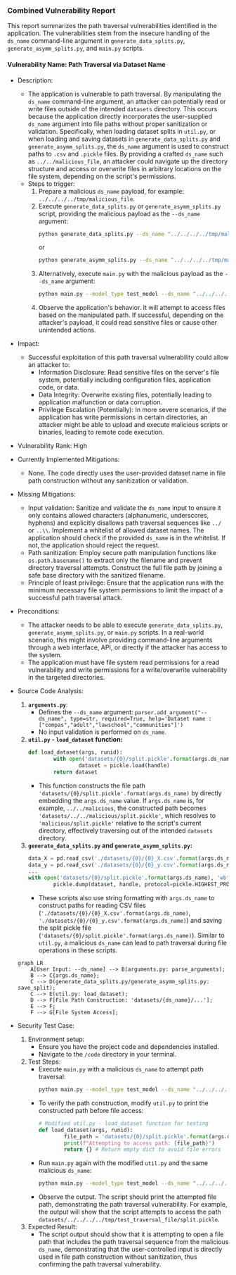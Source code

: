 ### Combined Vulnerability Report

This report summarizes the path traversal vulnerabilities identified in the application. The vulnerabilities stem from the insecure handling of the `ds_name` command-line argument in `generate_data_splits.py`, `generate_asymm_splits.py`, and `main.py` scripts.

#### Vulnerability Name: Path Traversal via Dataset Name

- Description:
    - The application is vulnerable to path traversal. By manipulating the `ds_name` command-line argument, an attacker can potentially read or write files outside of the intended `datasets` directory. This occurs because the application directly incorporates the user-supplied `ds_name` argument into file paths without proper sanitization or validation. Specifically, when loading dataset splits in `util.py`, or when loading and saving datasets in `generate_data_splits.py` and `generate_asymm_splits.py`, the `ds_name` argument is used to construct paths to `.csv` and `.pickle` files. By providing a crafted `ds_name` such as `../../malicious_file`, an attacker could navigate up the directory structure and access or overwrite files in arbitrary locations on the file system, depending on the script's permissions.
    - Steps to trigger:
        1. Prepare a malicious `ds_name` payload, for example: `../../../../tmp/malicious_file`.
        2. Execute `generate_data_splits.py` or `generate_asymm_splits.py` script, providing the malicious payload as the `--ds_name` argument:
            ```bash
            python generate_data_splits.py --ds_name "../../../../tmp/malicious_file" --gamma 10
            ```
            or
            ```bash
            python generate_asymm_splits.py --ds_name "../../../../tmp/malicious_file"
            ```
        3. Alternatively, execute `main.py` with the malicious payload as the `--ds_name` argument:
            ```bash
            python main.py --model_type test_model --ds_name "../../../../tmp/malicious_file" --do_train --k_shot 0
            ```
        4. Observe the application's behavior. It will attempt to access files based on the manipulated path. If successful, depending on the attacker's payload, it could read sensitive files or cause other unintended actions.

- Impact:
    - Successful exploitation of this path traversal vulnerability could allow an attacker to:
        - Information Disclosure: Read sensitive files on the server's file system, potentially including configuration files, application code, or data.
        - Data Integrity: Overwrite existing files, potentially leading to application malfunction or data corruption.
        - Privilege Escalation (Potentially): In more severe scenarios, if the application has write permissions in certain directories, an attacker might be able to upload and execute malicious scripts or binaries, leading to remote code execution.

- Vulnerability Rank: High

- Currently Implemented Mitigations:
    - None. The code directly uses the user-provided dataset name in file path construction without any sanitization or validation.

- Missing Mitigations:
    - Input validation: Sanitize and validate the `ds_name` input to ensure it only contains allowed characters (alphanumeric, underscores, hyphens) and explicitly disallows path traversal sequences like `../` or `..\\`. Implement a whitelist of allowed dataset names. The application should check if the provided `ds_name` is in the whitelist. If not, the application should reject the request.
    - Path sanitization: Employ secure path manipulation functions like `os.path.basename()` to extract only the filename and prevent directory traversal attempts. Construct the full file path by joining a safe base directory with the sanitized filename.
    - Principle of least privilege: Ensure that the application runs with the minimum necessary file system permissions to limit the impact of a successful path traversal attack.

- Preconditions:
    - The attacker needs to be able to execute `generate_data_splits.py`, `generate_asymm_splits.py`, or `main.py` scripts. In a real-world scenario, this might involve providing command-line arguments through a web interface, API, or directly if the attacker has access to the system.
    - The application must have file system read permissions for a read vulnerability and write permissions for a write/overwrite vulnerability in the targeted directories.

- Source Code Analysis:
    1. **`arguments.py`**:
        - Defines the `--ds_name` argument: `parser.add_argument("--ds_name", type=str, required=True, help='Dataset name : ["compas","adult","lawschool","communities"]')`
        - No input validation is performed on `ds_name`.
    2. **`util.py` - `load_dataset` function:**
        ```python
        def load_dataset(args, runid):
        		with open('datasets/{0}/split.pickle'.format(args.ds_name), 'rb') as handle:
        				dataset = pickle.load(handle)
        		return dataset
        ```
        - This function constructs the file path `'datasets/{0}/split.pickle'.format(args.ds_name)` by directly embedding the `args.ds_name` value. If `args.ds_name` is, for example, `../../malicious`, the constructed path becomes `'datasets/../../malicious/split.pickle'`, which resolves to `'malicious/split.pickle'` relative to the script's current directory, effectively traversing out of the intended `datasets` directory.
    3. **`generate_data_splits.py` and `generate_asymm_splits.py`:**
        ```python
        data_X = pd.read_csv('./datasets/{0}/{0}_X.csv'.format(args.ds_name))
        data_y = pd.read_csv('./datasets/{0}/{0}_y.csv'.format(args.ds_name))
        ...
        with open('datasets/{0}/split.pickle'.format(args.ds_name), 'wb') as handle:
        		pickle.dump(dataset, handle, protocol=pickle.HIGHEST_PROTOCOL)
        ```
        - These scripts also use string formatting with `args.ds_name` to construct paths for reading CSV files (`'./datasets/{0}/{0}_X.csv'.format(args.ds_name)`, `'./datasets/{0}/{0}_y.csv'.format(args.ds_name)`) and saving the split pickle file (`'datasets/{0}/split.pickle'.format(args.ds_name)`). Similar to `util.py`, a malicious `ds_name` can lead to path traversal during file operations in these scripts.

    ```mermaid
    graph LR
        A[User Input: --ds_name] --> B(arguments.py: parse_arguments);
        B --> C{args.ds_name};
        C --> D(generate_data_splits.py/generate_asymm_splits.py: save_split);
        C --> E(util.py: load_dataset);
        D --> F[File Path Construction: 'datasets/{ds_name}/...'];
        E --> F;
        F --> G[File System Access];
    ```

- Security Test Case:
    1. Environment setup:
        - Ensure you have the project code and dependencies installed.
        - Navigate to the `/code` directory in your terminal.
    2. Test Steps:
        - Execute `main.py` with a malicious `ds_name` to attempt path traversal:
            ```bash
            python main.py --model_type test_model --ds_name "../../../../tmp/test_traversal_file" --do_train --k_shot 0
            ```
        - To verify the path construction, modify `util.py` to print the constructed path before file access:
            ```python
            # Modified util.py - load_dataset function for testing
            def load_dataset(args, runid):
                    file_path = 'datasets/{0}/split.pickle'.format(args.ds_name)
                    print(f"Attempting to access path: {file_path}")
                    return {} # Return empty dict to avoid file errors
            ```
        - Run `main.py` again with the modified `util.py` and the same malicious `ds_name`:
            ```bash
            python main.py --model_type test_model --ds_name "../../../../tmp/test_traversal_file" --do_train --k_shot 0
            ```
        - Observe the output. The script should print the attempted file path, demonstrating the path traversal vulnerability. For example, the output will show that the script attempts to access the path `datasets/../../../../tmp/test_traversal_file/split.pickle`.
    3. Expected Result:
        - The script output should show that it is attempting to open a file path that includes the path traversal sequence from the malicious `ds_name`, demonstrating that the user-controlled input is directly used in file path construction without sanitization, thus confirming the path traversal vulnerability.